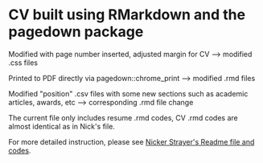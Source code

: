 # CV built using RMarkdown and the pagedown package

Modified with page number inserted, adjusted margin for CV --> modified .css files

Printed to PDF directly via pagedown::chrome_print --> modified .rmd files

Modified "position" .csv files with some new sections such as academic articles, awards, etc --> corresponding .rmd file change

The current file only includes resume .rmd codes, CV .rmd codes are almost identical as in Nick's file.

For more detailed instruction, please see [Nicker Strayer's Readme file and codes](https://github.com/nstrayer/cv).


